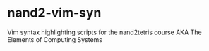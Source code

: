 # nand2-vim-syn
Vim syntax highlighting scripts for the nand2tetris course AKA The Elements of Computing Systems
